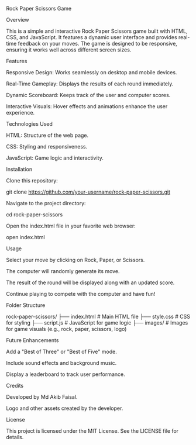 Rock Paper Scissors Game

Overview

This is a simple and interactive Rock Paper Scissors game built with HTML, CSS, and JavaScript.
It features a dynamic user interface and provides real-time feedback on your moves. The game is designed to be responsive,
ensuring it works well across different screen sizes.

Features

Responsive Design: Works seamlessly on desktop and mobile devices.

Real-Time Gameplay: Displays the results of each round immediately.

Dynamic Scoreboard: Keeps track of the user and computer scores.

Interactive Visuals: Hover effects and animations enhance the user experience.

Technologies Used

HTML: Structure of the web page.

CSS: Styling and responsiveness.

JavaScript: Game logic and interactivity.

Installation

Clone this repository:

git clone https://github.com/your-username/rock-paper-scissors.git

Navigate to the project directory:

cd rock-paper-scissors

Open the index.html file in your favorite web browser:

open index.html

Usage

Select your move by clicking on Rock, Paper, or Scissors.

The computer will randomly generate its move.

The result of the round will be displayed along with an updated score.

Continue playing to compete with the computer and have fun!

Folder Structure

rock-paper-scissors/
├── index.html      # Main HTML file
├── style.css       # CSS for styling
├── script.js       # JavaScript for game logic
├── images/         # Images for game visuals (e.g., rock, paper, scissors, logo)


Future Enhancements

Add a "Best of Three" or "Best of Five" mode.

Include sound effects and background music.

Display a leaderboard to track user performance.

Credits

Developed by Md Akib Faisal.

Logo and other assets created by the developer.

License

This project is licensed under the MIT License. See the LICENSE file for details.

